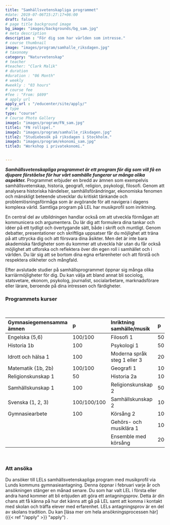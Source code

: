 ```yaml
---
title: "Samhällsvetenskapliga programmet"
#date: 2019-07-06T15:27:17+06:00
draft: false
# page title background image
bg_image: "images/backgrounds/bg_sam.jpg"
# meta description
description : "För dig som har världen som intresse."
# course thumbnail
image: "images/program/samhalle_riksdagen.jpg"
# taxonomy
category: "Naturvetenskap"
# teacher
#teacher: "Clark Malik"
# duration
#duration : "06 Month"
# weekly
#weekly : "03 hours"
# course fee
#fee : "From: $699"
# apply url
apply_url : "/educenter/site/apply/"
# type
type: "course"
# Course Photo Gallery
image1: "images/program/FN_sam.jpg"
title1: "FN rollspel." 
image2: "images/program/samhalle_riksdagen.jpg"
title2: "Studiebesök på riksdagen i Stockholm." 
image3: "images/program/ekonomi_sam.jpg"
title3: "Workshop i privatekonomi." 


---
```



**_Samhällsvetenskapliga programmet är ett program för dig som vill få en djupare förståelse för hur vårt samhälle fungerar ur många olika aspekter._** Programmet erbjuder en bredd av ämnen som exempelvis samhällsvetenskap, historia, geografi, religion, psykologi, filosofi. Genom att analysera historiska händelser, samhällsförändringar, ekonomiska fenomen och mänskligt beteende utvecklar du kritiskt tänkande och problemlösningsförmåga som är avgörande för att navigera i dagens komplexa värld. Samtliga program på LEL har musikprofil som inriktning.

En central del av utbildningen handlar också om att utveckla förmågan att kommunicera och argumentera. Du lär dig att formulera dina tankar och idéer på ett tydligt och övertygande sätt, både i skrift och muntligt. Genom debatter, presentationer och skriftliga uppsatser får du möjlighet att träna på att uttrycka dig och att försvara dina åsikter. Men det är inte bara akademiska färdigheter som du kommer att utveckla här utan du får också möjlighet att utforska och reflektera över din egen roll i samhället och i världen. Du lär sig att se bortom dina egna erfarenheter och att förstå och respektera olikheter och mångfald. 


Efter avslutade studier på samhällsprogrammet öppnar sig många olika karriärmöjligheter för dig. Du kan välja att bland annat bli sociolog, statsvetare, ekonom, psykolog, journalist, socialarbetare, marknadsförare eller lärare, beroende på dina intressen och färdigheter. </p>

### Programmets kurser
<br/>

|Gymnasiegemensamma ämnen|p| Inriktning samhälle/musik|p|Individuella val|p|
|:-|:-|:-|:-|:-|:-|
| Engelska (5,6)     |100/100      |Filosofi 1                   |50 |Samhällskunskap 3|100|
|Historia 1b           |100        |Psykologi 1                  |50 |Naturkunskap 2|100|
|Idrott och hälsa 1    |100        |Moderna språk steg 1 eller 3 |200 |Moderna språk steg 2 eller 4|100|
|Matematik (1b, 2b)    |100/100    |Geografi 1                   |100 |Moderna språk steg 3 eller 5|100|
|Religionskunskap 1    |50         |Historia 2a                  |100 |Engelska steg 7|100|
|Samhällskunskap 1    |100        |Religionskunskap 2           |50|Matematik 3b |100|
|Svenska (1, 2, 3)     |100/100/100| Samhällskunskap 2           |100 |Musikal/Estetisk kommunikation 1|100|
|Gymnasiearbete        |  100      | Körsång 2                   |100 |Gehörs- och musiklära 2|100|
|                      |           | Gehörs- och musiklära 1     |100 |Idrott och hälsa 2|100|
|                      |           | Ensemble med körsång        |200 | Ensemble 2/Manskör/Tjejbarber/Spetskör | 100|

         

<br/>

### Att ansöka

Du ansöker till LELs samhällsvetenskapliga program med musikprofil via Lunds kommuns gymnasieantagning. Denna öppnar i februari varje år och ansökningen stänger en månad senare. Du som har valt LEL i första eller andra hand kommer att bli erbjuden att göra ett antagningsprov. Detta är din chans att få känna på hur det känns att gå på LEL samt att komma i kontakt med skolan och träffa elever med erfarenhet. LELs antagningsprov är en del av skolans tradition.  Du kan [läsa mer om hela ansökningsprocessen här]({{< ref "/apply" >}} "apply") . 


